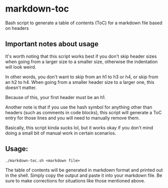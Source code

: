 # markdown-toc
Bash script to generate a table of contents (ToC) for a markdown file based on headers

## Important notes about usage

It's worth noting that this script works best if you don't skip header sizes when going from a larger size to a smaller size, otherwise the indentation will look weird. 

In other words, you don't want to skip from an h1 to h3 or h4, or skip from an h2 to h4. When going from a smaller header size to a larger one, this doesn't matter.

Because of this, your first header must be an h1.

Another note is that if you use the hash symbol for anything other than headers (such as comments in code blocks), this script will generate a ToC entry for those lines and you will need to manually remove them.

Basically, this script kinda sucks lol, but it works okay if you don't mind doing a small bit of manual work in certain scenarios.

## Usage:
```
./markdown-toc.sh <markdown file>
```
The table of contents will be generated in markdown format and printed out in the shell. Simply copy the output and paste it into your markdown file. Be sure to make corrections for situations like those mentioned above.
